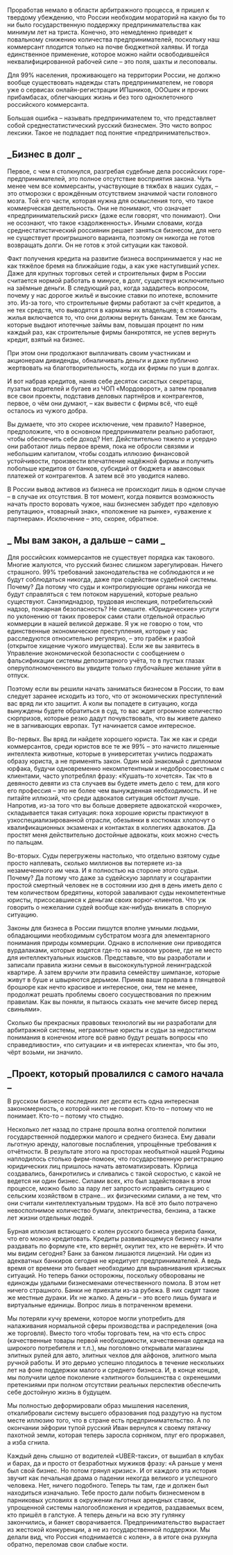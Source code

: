 Проработав немало в области арбитражного процесса, я пришел к твердому убеждению, что России необходим мораторий на какую бы то ни было государственную поддержку предпринимательства как минимум лет на триста. Конечно, это немедленно приведет к повальному снижению количества предпринимателей, поскольку наш коммерсант плодится только на почве бюджетной халявы. И тогда единственное применение, которое можно найти освободившейся неквалифицированной рабочей силе – это поля, шахты и лесоповалы.   


Для 99% населения, проживающего на территории России, не должно вообще существовать надежды стать предпринимателем, не говоря уже о сервисах онлайн-регистрации ИПшников, ОООшек и прочих прибамбасах, облегчающих жизнь и без того одноклеточного российского коммерсанта.   


Большая ошибка – называть предпринимателем то, что представляет собой среднестатистический русский бизнесмен. Это чисто вопрос лексики. Такое не подпадает под понятие «предпринимательство».  


## _Бизнес в долг _  


Первое, с чем я столкнулся, разгребая судебные дела российских горе-предпринимателей, это полное отсутствие восприятия закона. Чуть менее чем все коммерсанты, участвующие в тяжбах в наших судах, – это отморозки с врождённым отсутствием значимой части головного мозга. Той его части, которая нужна для осмысления того, что такое коммерческая деятельность. Они не понимают, что означает «предпринимательский риск» (даже если говорят, что понимают). Они не осознают, что такое «задолженность». Иными словами, когда среднестатистический россиянин решает заняться бизнесом, для него не существует проигрышного варианта, поэтому он никогда не готов возвращать долги. Он не готов к этой ситуации как таковой.   


Факт получения кредита на развитие бизнеса воспринимается у нас не как тяжёлое бремя на ближайшие годы, а как уже наступивший успех. Даже для крупных торговых сетей и строительных фирм в России считается нормой работать в минусе, в долг, существуя исключительно на заёмные деньги. В следующий раз, когда зададитесь вопросом, почему у нас дорогое жильё и высокие ставки по ипотеке, вспомните это. Из-за того, что строительные фирмы работают за счёт кредитов, а не тех средств, что выводятся в карманы их владельцев; в стоимость жилья включается то, что они должны вернуть банкам. Тем же банкам, которые выдают ипотечные займы вам, повышая процент по ним каждый раз, как строительные фирмы банкротятся, не успев вернуть кредит, взятый на бизнес.  


При этом они продолжают выплачивать своим участникам и акционерам дивиденды, обналичивать деньги и даже публично жертвовать на благотворительность, когда их фирмы по уши в долгах.   


И вот набрав кредитов, наняв себе десяток сисястых секретарш, пузатых водителей и бугаев из ЧОП «Мордоворот», а затем провалив все свои проекты, подставив деловых партнёров и контрагентов, первое, о чём они думают, – как вывести с фирмы всё, что ещё осталось из чужого добра.

Вы думаете, что это скорее исключение, чем правило? Наверное, предположите, что в основном предприниматели реально работают, чтобы обеспечить себе доход? Нет. Действительно тяжело и усердно они работают лишь первое время, пока не обросли связями и небольшим капиталом, чтобы создать иллюзию финансовой устойчивости, произвести впечатление надёжной фирмы и получить побольше кредитов от банков, субсидий от бюджета и авансовых платежей от контрагентов. А затем всё это уводится налево.   


В России вывод активов из бизнеса не происходит лишь в одном случае – в случае их отсутствия. В тот момент, когда появится возможность начать просто воровать чужое, наш бизнесмен забудет про «деловую репутацию», «товарный знак», «положение на рынке», «уважение к партнерам». Исключение – это, скорее, обратное.   


  


## _ Мы вам закон, а дальше – сами _  


Для российских коммерсантов не существует порядка как такового. Многие жалуются, что русский бизнес слишком зарегулирован. Ничего страшного. 99% требований законодательства не соблюдаются и не будут соблюдаться никогда, даже при содействии судебной системы. Почему? Да потому что суды и контролирующие органы никогда не будут справляться с тем потоком нарушений, которые реально существуют. Санэпиднадзор, трудовая инспекция, потребительский надзор, пожарная безопасность? Не смешите. «Юридические» услуги по уклонению от таких проверок сами стали отдельной отраслью коммерции в нашей великой державе. Я уж не говорю о том, что единственные экономические преступления, которые у нас расследуются относительно регулярно, – это грабёж и разбой (открытое хищение чужого имущества). Если же вы заявитесь в Управление экономической безопасности с сообщением о фальсификации системы депозитарного учёта, то в пустых глазах оперуполномоченного вы увидите только глубочайшее желание уйти в отпуск.   


Поэтому если вы решили начать заниматься бизнесом в России, то вам следует заранее исходить из того, что от экономических преступлений вас вряд ли кто защитит. А коли вы попадете в ситуацию, когда вынуждены будете обратиться в суд, то вас ждет огромное количество сюрпризов, которые резко дадут почувствовать, что вы живете далеко не в загнивающих европах. Тут начинается самое интересное.

Во-первых. Вы вряд ли найдете хорошего юриста. Так же как и среди коммерсантов, среди юристов все те же 99% – это начисто лишенные интеллекта животные, которые в университетах учились подражать образу юриста, а не применять закон. Один мой знакомый с дипломом юрфака, будучи одновременно некомпетентным и недобросовестным с клиентами, часто употреблял фразу: «Кушать-то хочется». Так что в девяносто девяти из ста случаев вы будете иметь дело с тем, для кого его профессия – это не более чем вынужденная необходимость. И не питайте иллюзий, что среди адвокатов ситуация обстоит лучше. Напротив, из-за того что вы больше доверяете адвокатской «корочке», складывается такая ситуация: пока хорошие юристы практикуют в узкоспециализированной отрасли, обезьянки в костюмах хлопочут о квалификационных экзаменах и контактах в коллегиях адвокатов. Да простят меня действительно достойные адвокаты, коих можно счесть по пальцам.   


Во-вторых. Суды перегружены настолько, что отдельно взятому судье просто наплевать, сколько миллионов вы потеряете из-за незамеченного им чека. И я полностью на стороне этого судьи. Почему? Да потому что даже за судейскую зарплату и соцгарантии простой смертный человек не в состоянии изо дня в день иметь дело с тем количеством бредятины, которой заваливают суды некомпетентные юристы, присосавшиеся к деньгам своих ворюг-клиентов. Что уж говорить о нежелании судей вообще как-нибудь вникать в спорную ситуацию.   


Законы для бизнеса в России пишутся вполне умными людьми, обладающими необходимым субстратом мозга для элементарного понимания природы коммерции. Однако в исполнение они приводятся вурдалаками, которые водятся где-то на низовом уровне, где не место для интеллектуальных изысков. Представьте, что вы разработали и записали правила жизни семьи в высококультурной ленинградской квартире. А затем вручили эти правила семейству шимпанзе, которые живут в буше и швыряются дерьмом. Приняв ваши правила в глянцевой брошюре как нечто красивое и интересное, они, тем не менее, продолжат решать проблемы своего сосуществования по прежним правилам. Как вы поняли, я пытаюсь сказать «не мечите бисер перед свиньями».   


Сколько бы прекрасных правовых технологий вы ни разработали для арбитражной системы, неграмотные юристы и судьи за недостатком понимания в конечном итоге всё равно будут решать вопросы «по справедливости», «по ситуации» и «в интересах клиента», что бы это, чёрт возьми, ни значило.   


  


## _Проект, который провалился с самого начала _  


В русском бизнесе последних лет десяти есть одна интересная закономерность, о которой никто не говорит. Кто-то – потому что не понимает. Кто-то – потому что стыдно.  


Несколько лет назад по стране прошла волна оголтелой политики государственной поддержки малого и среднего бизнеса. Ему давали льготную аренду, налоговые послабления, упрощённые требования к отчётности. В результате этого на просторах необъятной нашей Родины наплодилось столько фирм-помоек, что государственную регистрацию юридических лиц пришлось начать автоматизировать. Юрлица создавались, банкротились и сливались с такой скоростью, с какой не ведется ни один бизнес. Силами всех, кто был задействован в этом процессе, можно было за пару лет запросто исправить ситуацию с сельским хозяйством в стране... их физическими силами, а не тем, что они считали «интеллектуальным трудом». На всё это было потрачено невосполнимое количество бумаги, электричества, бензина, а также лет жизни отдельных людей.   


Бурная иллюзия встающего с колен русского бизнеса уверила банки, что его можно кредитовать. Кредиты развивающемуся бизнесу начали раздавать по формуле «те, кто вернёт, окупит тех, кто не вернёт». И что мы видим сегодня? Банк за банком лишаются лицензий. Ни один из адекватных банкиров сегодня не кредитует предпринимателей. А ведь время от времени это бывает необходимо для выравнивания кризисных ситуаций. Но теперь банки осторожны, поскольку обворованы не единожды удалыми бизнесменами отечественного помола. В этом нет ничего страшного. Банки не приехали из-за рубежа. В них сидят такие же местные дураки. Их не жалко. А деньги – это всего лишь бумага и виртуальные единицы. Вопрос лишь в потраченном времени.   


Мы потеряли кучу времени, которое могли употребить для налаживания нормальной сферы производства и распределения (она же торговля). Вместо того чтобы торговать тем, на что есть спрос (качественные товары первой необходимости, качественная одежда на широкого потребителя и т.п.), мы поголовно открывали магазины элитных рулей для авто, элитных чехлов для айфонов, элитного мыла ручной работы. И это дерьмо успешно плодилось в течение нескольких лет на фоне поддержки малого и среднего бизнеса. И, в конце концов, мы получили целое поколение «элитного» большинства с охренешими претензиями при полном отсутствии реальных перспектив обеспечить себе достойную жизнь в будущем.   


Мы полностью деформировали образ мышления населения, откалибровали систему высшего образования под раздутую на пустом месте иллюзию того, что в стране есть предпринимательство. А по окончании эйфории тупой русский Иван вернулся к своему пятачку пахотной земли, которая теперь заросла сорняком, плуг его проржавел, а изба сгнила.   


Каждый день слышно от водителей «UBER-такси», от вышибал в клубах и барах, да и просто от безработных мужиков фразу: «А раньше у меня был свой бизнес. Но потом грянул кризис». И от каждого эта история звучит как печальная драма о падении некогда великого и успешного человека. Нет, ничего подобного. Теперь ты там, где и должен был находиться изначально. Тебе просто дали побыть бизнесменом в парниковых условиях в окружении льготных арендных ставок, упрощенной системы налогообложения и кредитов, раздаваемых всем, кто пришёл в галстуке. А теперь деньги на всю эту гулянку закончились, и банкет сворачивается. Предпринимательство вырастает из жестокой конкуренции, а не из государственной поддержки. Мы делали вид, что Россия «поднимается с колен», а в итоге она рухнула обратно, переломав свои слабые кости.   

